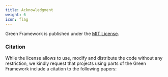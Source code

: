 ```yaml
---
title: Acknowledgment
weight: 6
icon: flag
---
```


Green Framework is published under the [MIT License](https://opensource.org/license/mit/).

### Citation

While the license allows to use, modify and distribute the code without any restriction, we kindly request 
that projects using parts of the Green Framework include a citation to the following papers:

